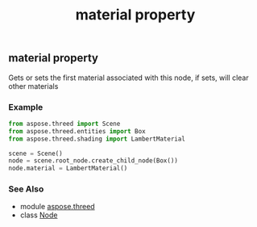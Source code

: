 ﻿---
title: material property
second_title: Aspose.3D for Python via .NET API References
description: 
type: docs
weight: 220
url: /python-net/aspose.threed/node/material/
is_root: false
---

## material property


Gets or sets the first material associated with this node, if sets, will clear other materials

### Example 


```python
from aspose.threed import Scene
from aspose.threed.entities import Box
from aspose.threed.shading import LambertMaterial

scene = Scene()
node = scene.root_node.create_child_node(Box())
node.material = LambertMaterial()

```

### See Also
* module [aspose.threed](../../)
* class [Node](/3d/python-net/aspose.threed/node)
